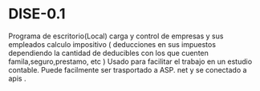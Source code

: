 # DISE-0.1
Programa de escritorio(Local)
carga y control de empresas y sus empleados calculo impositivo ( deducciones en sus impuestos dependiendo la cantidad de deducibles con los que cuenten famila,seguro,prestamo, etc ) 
Usado para facilitar el trabajo en un estudio contable.
Puede facilmente ser trasportado a ASP. net y se conectado a apis .
